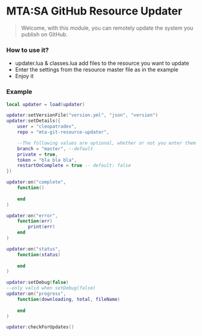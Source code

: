 # MTA:SA GitHub Resource Updater

> Welcome, with this module, you can remotely update the system you publish on GitHub.

### How to use it?
- updater.lua & classes.lua add files to the resource you want to update
- Enter the settings from the resource master file as in the example
- Enjoy it

### Example
```lua
local updater = load(updater)

updater:setVersionFile("version.yml", "json", "version")
updater:setDetails({
    user = "cleopatradev",
    repo = "mta-git-resource-updater",

    --The following values ​​are optional, whether or not you enter them
    branch = "master", --default
    private = true,
    token = "bla bla bla",
    restartOnComplete = true -- default: false
})

updater:on("complete",
    function()
    
    end
)

updater:on("error",
    function(err)
        print(err)
    end
)

updater:on("status",
    function(status)
    
    end
)

updater:setDebug(false)
--only valid when setDebug(false)
updater:on("progress",
    function(downloading, total, fileName)
    
    end
)

updater:checkForUpdates()
```
